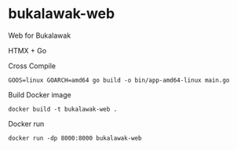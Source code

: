 # bukalawak-web
Web for Bukalawak

HTMX + Go

Cross Compile
```
GOOS=linux GOARCH=amd64 go build -o bin/app-amd64-linux main.go
```

Build Docker image
```
docker build -t bukalawak-web .
```

Docker run
```
docker run -dp 8000:8000 bukalawak-web
```
